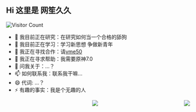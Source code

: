
## Hi 这里是 网笙久久

![Visitor Count](https://profile-counter.glitch.me/wangshengjj/count.svg)

- 🔭 我目前正在研究：在研究如何当一个合格的舔狗
- 🌱 我目前正在学习：学习新思想 争做新青年
- 👯 我正在寻找合作：请[vme50](https://vme50.wangshengjj.work)
- 🤔 我正在寻求帮助：我需要原神7.0
- 💬 问我关于：...？
- 📫 如何联系我：联系我干嘛...
- 😄 代词: ...？
- ⚡ 有趣的事实：我是个无趣的人

<div style="display: flex;">
  <div style="flex: 1;">
    <a href="https://github.com/wangshengjj" style="display: block; text-align: center;">
      <img align="center" src="https://github-readme-stats.vercel.app/api?username=wangshengjj&theme=radical" />
    </a>
  </div>
  <div style="text-align: center;">
    <a href="https://github.com/wangshengjj" style="display: block;">
      <img align="center" src="https://github-readme-stats.anuraghazra1.vercel.app/api/top-langs/?username=sabesansathananthan&layout=compact&theme=radical" />
    </a>
  </div>
</div>
